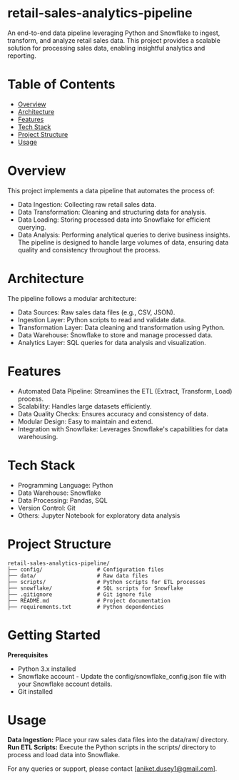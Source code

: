 # retail-sales-analytics-pipeline
An end-to-end data pipeline leveraging Python and Snowflake to ingest, transform, and analyze retail sales data. This project provides a scalable solution for processing sales data, enabling insightful analytics and reporting.

# Table of Contents
- [Overview](https://github.com/aniket-dataeng/retail-sales-analytics-pipeline/edit/main/README.md#overview)
- [Architecture](https://github.com/aniket-dataeng/retail-sales-analytics-pipeline/edit/main/README.md#architecture)
- [Features](https://github.com/aniket-dataeng/retail-sales-analytics-pipeline/edit/main/README.md#features)
- [Tech Stack](https://github.com/aniket-dataeng/retail-sales-analytics-pipeline/edit/main/README.md#techstack)
- [Project Structure](https://github.com/aniket-dataeng/retail-sales-analytics-pipeline/edit/main/README.md#projectstructure)
- [Usage](https://github.com/aniket-dataeng/retail-sales-analytics-pipeline/edit/main/README.md#usage)

# Overview
This project implements a data pipeline that automates the process of:​
- Data Ingestion: Collecting raw retail sales data.
- Data Transformation: Cleaning and structuring data for analysis.
- Data Loading: Storing processed data into Snowflake for efficient querying.
- Data Analysis: Performing analytical queries to derive business insights.​
The pipeline is designed to handle large volumes of data, ensuring data quality and consistency throughout the process.​

# Architecture
The pipeline follows a modular architecture:​
- Data Sources: Raw sales data files (e.g., CSV, JSON).
- Ingestion Layer: Python scripts to read and validate data.
- Transformation Layer: Data cleaning and transformation using Python.
- Data Warehouse: Snowflake to store and manage processed data.
- Analytics Layer: SQL queries for data analysis and visualization.​

# Features
- Automated Data Pipeline: Streamlines the ETL (Extract, Transform, Load) process.
- Scalability: Handles large datasets efficiently.
- Data Quality Checks: Ensures accuracy and consistency of data.
- Modular Design: Easy to maintain and extend.
- Integration with Snowflake: Leverages Snowflake's capabilities for data warehousing.​

# Tech Stack
- Programming Language: Python
- Data Warehouse: Snowflake
- Data Processing: Pandas, SQL
- Version Control: Git
- Others: Jupyter Notebook for exploratory data analysis​

# Project Structure

```text
retail-sales-analytics-pipeline/
├── config/                 # Configuration files
├── data/                   # Raw data files
├── scripts/                # Python scripts for ETL processes
├── snowflake/              # SQL scripts for Snowflake
├── .gitignore              # Git ignore file
├── README.md               # Project documentation
├── requirements.txt        # Python dependencies
```


# Getting Started
**Prerequisites**
 - Python 3.x installed
 - Snowflake account - Update the config/snowflake_config.json file with your Snowflake account details.
 - Git installed​

# Usage
**Data Ingestion:** Place your raw sales data files into the data/raw/ directory.
**Run ETL Scripts:** Execute the Python scripts in the scripts/ directory to process and load data into Snowflake.

For any queries or support, please contact [aniket.dusey1@gmail.com].​
